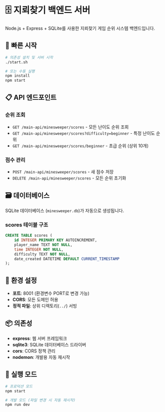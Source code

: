 # 🗄️ 지뢰찾기 백엔드 서버

Node.js + Express + SQLite를 사용한 지뢰찾기 게임 순위 시스템 백엔드입니다.

## 🚀 빠른 시작

```bash
# 의존성 설치 및 서버 시작
./start.sh

# 또는 수동 실행
npm install
npm start
```

## 📋 API 엔드포인트

### 순위 조회
- `GET /main-api/minesweeper/scores` - 모든 난이도 순위 조회
- `GET /main-api/minesweeper/scores?difficulty=beginner` - 특정 난이도 순위
- `GET /main-api/minesweeper/scores/beginner` - 초급 순위 (상위 10개)

### 점수 관리
- `POST /main-api/minesweeper/scores` - 새 점수 저장
- `DELETE /main-api/minesweeper/scores` - 모든 순위 초기화

## 🗃️ 데이터베이스

SQLite 데이터베이스 (`minesweeper.db`)가 자동으로 생성됩니다.

### scores 테이블 구조
```sql
CREATE TABLE scores (
    id INTEGER PRIMARY KEY AUTOINCREMENT,
    player_name TEXT NOT NULL,
    time INTEGER NOT NULL,
    difficulty TEXT NOT NULL,
    date_created DATETIME DEFAULT CURRENT_TIMESTAMP
);
```

## 🔧 환경 설정

- **포트**: 8001 (환경변수 PORT로 변경 가능)
- **CORS**: 모든 도메인 허용
- **정적 파일**: 상위 디렉토리(`../`) 서빙

## 📦 의존성

- **express**: 웹 서버 프레임워크
- **sqlite3**: SQLite 데이터베이스 드라이버
- **cors**: CORS 정책 관리
- **nodemon**: 개발용 자동 재시작

## 🔄 실행 모드

```bash
# 프로덕션 모드
npm start

# 개발 모드 (파일 변경 시 자동 재시작)
npm run dev
``` 